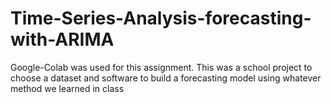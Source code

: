 # Time-Series-Analysis-forecasting-with-ARIMA
Google-Colab was used for this assignment. 
This was a school project to choose a dataset and software to build a forecasting model using whatever method we learned in class
